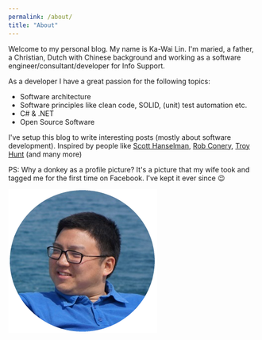 ```yaml
---
permalink: /about/
title: "About"
---
```

Welcome to my personal blog. My name is Ka-Wai Lin. I'm maried, a father, a Christian, Dutch with Chinese background and working as a software engineer/consultant/developer for Info Support.

As a developer I have a great passion for the following topics:

* Software architecture
* Software principles like clean code, SOLID, (unit) test automation etc.
* C# & .NET
* Open Source Software

I've setup this blog to write interesting posts (mostly about software development). Inspired by people like [Scott Hanselman](http://www.hanselman.com/blog/), [Rob Conery](http://rob.conery.io/), [Troy Hunt](https://www.troyhunt.com) (and many more)

PS: Why a donkey as a profile picture? It's a picture that my wife took and tagged me for the first time on Facebook. I've kept it ever since :wink: 

![Ka-Wai Lin](/assets/images/profile.png)